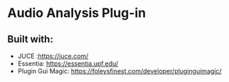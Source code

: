 # Audio Analysis Plug-in 

## Built with: 

- JUCE :https://juce.com/
- Essentia: https://essentia.upf.edu/
- Plugin Gui Magic: https://foleysfinest.com/developer/pluginguimagic/

